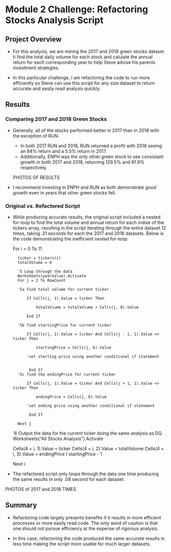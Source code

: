 # Module 2 Challenge: Refactoring Stocks Analysis Script

## Project Overview

- For this analysis, we are mining the 2017 and 2018 green stocks dataset ti find the total daily volume for each stock and calulate the annual return for each corresponding year to help Steve advise his parents investment strategies.

- In this particular challenge, I am refactoring the code to run more efficiently so Steve can use this script for any size dataset to return accurate and easily read analysis quickly. 

## Results

### Comparing 2017 and 2018 Green Stocks

- Generally, all of the stocks performed better in 2017 than in 2018 with the exception of RUN. 
    - In both 2017 RUN and 2018, RUN returned a profit with 2018 seeing an 84% return and a 5.5% return in 2017. 
    - Additionally, ENPH was the only other green stock to see consistant growth in both 2017 and 2018, returning 129.5% and 81.9% respectively.
    
    PHOTOS OF RESULTS

- I recommend investing in ENPH and RUN as both demonstrate good growth even in years that other green stocks fell.

### Original vs. Refactored Script

- While producing accurate results, the original script included a nested for-loop to find the total volume and annual return for each indixe of the tickers array, resulting in the script iterating through the entire dataset 12 times, taking .31 seconds for each the 2017 and 2018 datasets. Below is the code demonstrating the inefficient nested for-loop: 

    For i = 0 To 11
    
        ticker = tickers(i)
        totalVolume = 0
        
        '5 Loop through the data
        Worksheets(yearValue).Activate
        For j = 2 To RowCount
        
        '5a Find total volume for current ticker
        
            If Cells(j, 1).Value = ticker Then
                
                totalVolume = totalVolume + Cells(j, 8).Value
                
            End If
            
        '5b find startingPrice for current ticker
        
            If Cells(j, 1).Value = ticker And Cells(j - 1, 1).Value <> ticker Then
        
                startingPrice = Cells(j, 6).Value
            
            'set starting price using another conditional if statement
            
        
             End If
        '5c find the endingPrice for current ticker
        
            If Cells(j, 1).Value = ticker And Cells(j + 1, 1).Value <> ticker Then
            
                endingPrice = Cells(j, 6).Value
            
            'set ending price using another conditional if statement
            
             End If
            
        Next j
    
    '6 Output the data for the current ticker doing the same analysis as DQ
    Worksheets("All Stocks Analysis").Activate

    Cells(4 + i, 1).Value = ticker
    Cells(4 + i, 2).Value = totalVolume
    Cells(4 + i, 3).Value = endingPrice / startingPrice - 1
    
    Next i

- The refactored script only loops through the data one time producing the same results in only .08 second for each dataset.

PHOTOS of 2017 and 2018 TIMES 

## Summary 

- Refactoring code largely presents benefits if it results in more efficient processes or more easily read code. The only word of caution is that one should not pursue efficiency at the expense of rigorous analysis.

- In this case, refactoring the code produced the same accurate results in less time making the script more usable for much larger datasets. 

